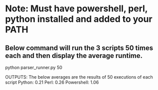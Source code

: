 # Note: Must have powershell, perl, python installed and added to your PATH

## Below command will run the 3 scripts 50 times each and then display the average runtime. 
python parser_runner.py 50


OUTPUTS: 
The below averages are the results of 50 executions of each script
Python: 0.21
Perl: 0.26
Powershell: 1.06
